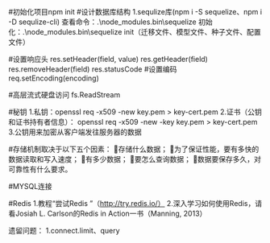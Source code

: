 #初始化项目npm init
#设计数据库结构
1.sequlize库(npm i -S sequelize、npm i -D sequlize-cli)
查看命令：.\node_modules\.bin\sequelize
初始化：.\node_modules\.bin\sequelize init（迁移文件、模型文件、种子文件、配置文件）

#设置响应头
res.setHeader(field, value)
res.getHeader(field)
res.removeHeader(field)
res.statusCode
#设置编码
req.setEncoding(encoding)

#高层流式硬盘访问
fs.ReadStream

#秘钥
1.私钥：openssl req -x509 -new key.pem > key-cert.pem
2.证书（公钥和证书持有者信息）： openssl req -x509 -new -key key.pem > key-cert.pem
3.公钥用来加密从客户端发往服务器的数据

#存储机制取决于以下五个因素：
存储什么数据；
为了保证性能，要有多快的数据读取和写入速度；
有多少数据；
要怎么查询数据；
数据要保存多久，对可靠性有什么要求。

#MYSQL连接

#Redis
1.教程“尝试Redis ”（http://try.redis.io/）
2.深入学习如何使用Redis，请看Josiah L. Carlson的Redis in Action一书（Manning, 2013）




遗留问题：
1.connect.limit、query
